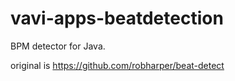 # vavi-apps-beatdetection

BPM detector for Java.

original is https://github.com/robharper/beat-detect
